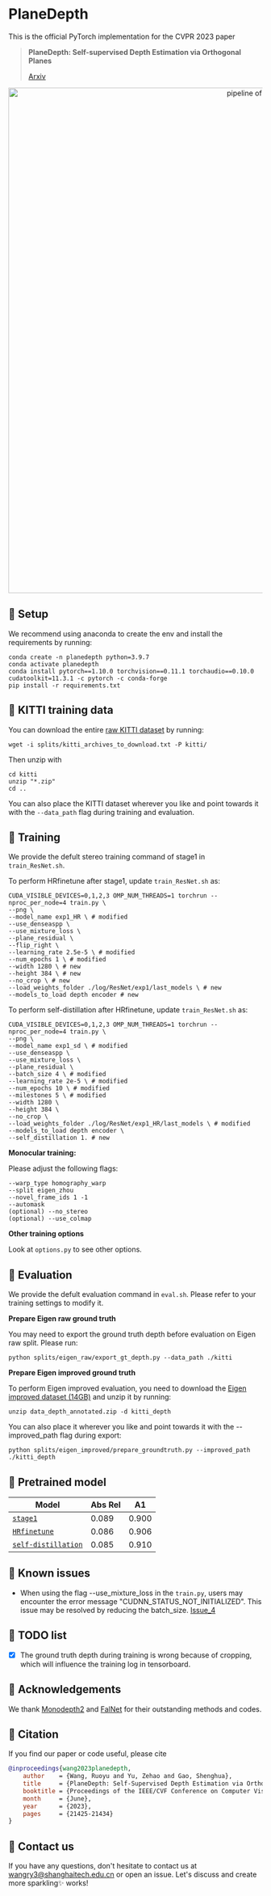 # PlaneDepth

This is the official PyTorch implementation for the CVPR 2023 paper

> **PlaneDepth: Self-supervised Depth Estimation via Orthogonal Planes**
> 
> [Arxiv](https://arxiv.org/abs/2210.01612)

<p align="center">
  <img src="figures/pipeline.png" alt="pipeline of our method" width="1000" />
</p>

## 🐁 Setup
We recommend using anaconda to create the env and install the requirements by running:
```shell
conda create -n planedepth python=3.9.7
conda activate planedepth
conda install pytorch==1.10.0 torchvision==0.11.1 torchaudio==0.10.0 cudatoolkit=11.3.1 -c pytorch -c conda-forge
pip install -r requirements.txt
```

## 🐂 KITTI training data
You can download the entire [raw KITTI dataset](http://www.cvlibs.net/datasets/kitti/raw_data.php) by running:
```shell
wget -i splits/kitti_archives_to_download.txt -P kitti/
```
Then unzip with
```shell
cd kitti
unzip "*.zip"
cd ..
```
You can also place the KITTI dataset wherever you like and point towards it with the `--data_path` flag during training and evaluation.

## 🐅 Training
We provide the defult stereo training command of stage1 in `train_ResNet.sh`.

To perform HRfinetune after stage1, update `train_ResNet.sh` as:
```shell
CUDA_VISIBLE_DEVICES=0,1,2,3 OMP_NUM_THREADS=1 torchrun --nproc_per_node=4 train.py \
--png \
--model_name exp1_HR \ # modified
--use_denseaspp \
--use_mixture_loss \
--plane_residual \
--flip_right \
--learning_rate 2.5e-5 \ # modified
--num_epochs 1 \ # modified
--width 1280 \ # new
--height 384 \ # new
--no_crop \ # new
--load_weights_folder ./log/ResNet/exp1/last_models \ # new
--models_to_load depth encoder # new
```

To perform self-distillation after HRfinetune, update `train_ResNet.sh` as:
```shell
CUDA_VISIBLE_DEVICES=0,1,2,3 OMP_NUM_THREADS=1 torchrun --nproc_per_node=4 train.py \
--png \
--model_name exp1_sd \ # modified
--use_denseaspp \
--use_mixture_loss \
--plane_residual \
--batch_size 4 \ # modified
--learning_rate 2e-5 \ # modified
--num_epochs 10 \ # modified
--milestones 5 \ # modified
--width 1280 \
--height 384 \
--no_crop \
--load_weights_folder ./log/ResNet/exp1_HR/last_models \ # modified
--models_to_load depth encoder \
--self_distillation 1. # new
```

**Monocular training:**

Please adjust the following flags:
```shell
--warp_type homography_warp
--split eigen_zhou
--novel_frame_ids 1 -1
--automask
(optional) --no_stereo
(optional) --use_colmap
```

**Other training options**

Look at `options.py` to see other options.


## 🐇 Evaluation

We provide the defult evaluation command in `eval.sh`. Please refer to your training settings to modify it.

**Prepare Eigen raw ground truth**

You may need to export the ground truth depth before evaluation on Eigen raw split. Please run:
```shell
python splits/eigen_raw/export_gt_depth.py --data_path ./kitti
```

**Prepare Eigen improved ground truth**

To perform Eigen improved evaluation, you need to download the [Eigen improved dataset (14GB)](https://www.cvlibs.net/datasets/kitti/eval_depth.php) and unzip it by running:
```shell
unzip data_depth_annotated.zip -d kitti_depth
```

You can also place it wherever you like and point towards it with the --improved_path flag during export:
```shell
python splits/eigen_improved/prepare_groundtruth.py --improved_path ./kitti_depth
```

## 🐉 Pretrained model

| Model      | Abs Rel |  A1  |
|------------|------|-------------|
| [`stage1`](https://shanghaitecheducn-my.sharepoint.com/:f:/g/personal/wangry3_shanghaitech_edu_cn/EiLFuTdtmidMgu-1XbNpr9wBiKk4NZbNv60RfxajlfDiWA?e=cmfpwc) | 0.089                | 0.900        |
| [`HRfinetune`](https://shanghaitecheducn-my.sharepoint.com/:f:/g/personal/wangry3_shanghaitech_edu_cn/EqmusgpF_m5GmwpmsG7czO4ByfFIIJe450GsFvST9mUn_w?e=grQJFz) | 0.086                | 0.906      |
| [`self-distillation`](https://shanghaitecheducn-my.sharepoint.com/:f:/g/personal/wangry3_shanghaitech_edu_cn/EmYCmInpVd5CjJwu8-DCyY4BnJTKQ7IKnRx5GJYqQEVeMg?e=OCRdEl) | 0.085             | 0.910       |

## 🐍 Known issues
- When using the flag --use_mixture_loss in the `train.py`, users may encounter the error message "CUDNN_STATUS_NOT_INITIALIZED". This issue may be resolved by reducing the batch_size. [Issue_4](https://github.com/svip-lab/PlaneDepth/issues/4)

## 🐎 TODO list

- [x] The ground truth depth during training is wrong because of cropping, which will influence the training log in tensorboard.

## 🐐 Acknowledgements
We thank [Monodepth2](https://github.com/nianticlabs/monodepth2) and [FalNet](https://github.com/JuanLuisGonzalez/FAL_net) for their outstanding methods and codes.

## 🐒 Citation
If you find our paper or code useful, please cite
```bibtex
@inproceedings{wang2023planedepth,
    author    = {Wang, Ruoyu and Yu, Zehao and Gao, Shenghua},
    title     = {PlaneDepth: Self-Supervised Depth Estimation via Orthogonal Planes},
    booktitle = {Proceedings of the IEEE/CVF Conference on Computer Vision and Pattern Recognition (CVPR)},
    month     = {June},
    year      = {2023},
    pages     = {21425-21434}
}
```

## 🐓 Contact us
If you have any questions, don't hesitate to contact us at wangry3@shanghaitech.edu.cn or open an issue. Let's discuss and create more sparkling✨ works!
